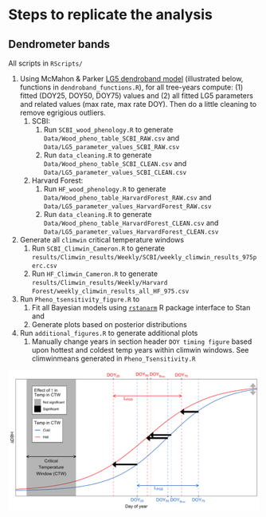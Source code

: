# Steps to replicate the analysis

## Dendrometer bands 

All scripts in `RScripts/`

1. Using McMahon & Parker [LG5 dendroband model](https://github.com/seanmcm/RDendrom) (illustrated below, functions in `dendroband_functions.R`), for all tree-years compute: (1) fitted (DOY25, DOY50, DOY75) values and (2) all fitted LG5 parameters and related values (max rate, max rate DOY). Then do a little cleaning to remove egrigious outliers.
    1. SCBI: 
        1. Run `SCBI_wood_phenology.R` to generate `Data/Wood_pheno_table_SCBI_RAW.csv` and `Data/LG5_parameter_values_SCBI_RAW.csv`
        1. Run `data_cleaning.R` to generate `Data/Wood_pheno_table_SCBI_CLEAN.csv` and `Data/LG5_parameter_values_SCBI_CLEAN.csv`
    1. Harvard Forest:
        1. Run `HF_wood_phenology.R` to generate `Data/Wood_pheno_table_HarvardForest_RAW.csv` and `Data/LG5_parameter_values_HarvardForest_RAW.csv`
        1. Run `data_cleaning.R` to generate `Data/Wood_pheno_table_HarvardForest_CLEAN.csv` and `Data/LG5_parameter_values_HarvardForest_CLEAN.csv`
2. Generate all `climwin` critical temperature windows
    1. Run `SCBI_Climwin_Cameron.R` to generate `results/Climwin_results/Weekly/SCBI/weekly_climwin_results_975perc.csv`
    1. Run `HF_Climwin_Cameron.R` to generate `results/Climwin_results/Weekly/Harvard Forest/weekly_climwin_results_all_HF_975.csv`
3. Run `Pheno_tsensitivity_figure.R` to
    1. Fit all Bayesian models using [`rstanarm`](https://mc-stan.org/users/interfaces/rstanarm) R package interface to Stan and
    1. Generate plots based on posterior distributions
4. Run `additional_figures.R` to generate additional plots
    1. Manually change years in section header `DOY timing figure` based upon hottest and coldest temp years within climwin windows. See climwinmeans generated in             `Pheno_Tsensitivity.R`

![](doc/manuscript/tables_figures/schematic.png)
